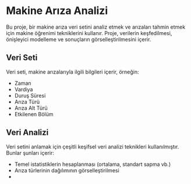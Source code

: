 # Makine Arıza Analizi

Bu proje, bir makine arıza veri setini analiz etmek ve arızaları tahmin etmek için makine öğrenimi tekniklerini kullanır. Proje, verilerin keşfedilmesi, önişleyici modelleme ve sonuçların görselleştirilmesini içerir.

## Veri Seti

Veri seti, makine arızalarıyla ilgili bilgileri içerir, örneğin:

* Zaman
* Vardiya
* Duruş Süresi
* Arıza Türü
* Arıza Alt Türü
* Etkilenen Bölüm

## Veri Analizi

Veri setini anlamak için çeşitli keşifsel veri analizi teknikleri kullanılmıştır. Bunlar şunları içerir:

* Temel istatistiklerin hesaplanması (ortalama, standart sapma vb.)
* Arıza türlerinin dağılımının görselleştirilmesi
*
